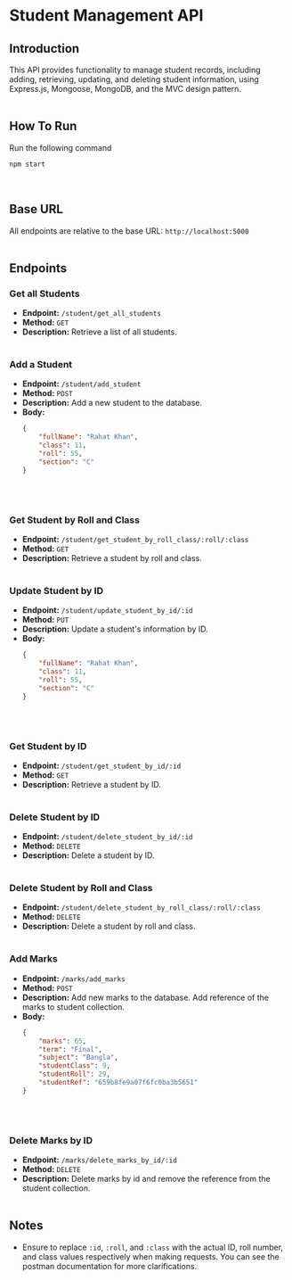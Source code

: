 # Student Management API

## Introduction

This API provides functionality to manage student records, including adding, retrieving, updating, and deleting student information, using Express.js, Mongoose, MongoDB, and the MVC design pattern.
<br><br>

## How To Run

Run the following command

```bash
npm start
```

<br>

## Base URL

All endpoints are relative to the base URL: `http://localhost:5000`
<br><br>

## Endpoints

### Get all Students

-   **Endpoint:** `/student/get_all_students`
-   **Method:** `GET`
-   **Description:** Retrieve a list of all students.
    <br><br>

### Add a Student

-   **Endpoint:** `/student/add_student`
-   **Method:** `POST`
-   **Description:** Add a new student to the database.
-   **Body:**
    ```json
    {
        "fullName": "Rahat Khan",
        "class": 11,
        "roll": 55,
        "section": "C"
    }
    ```
    <br><br>

### Get Student by Roll and Class

-   **Endpoint:** `/student/get_student_by_roll_class/:roll/:class`
-   **Method:** `GET`
-   **Description:** Retrieve a student by roll and class.
    <br><br>

### Update Student by ID

-   **Endpoint:** `/student/update_student_by_id/:id`
-   **Method:** `PUT`
-   **Description:** Update a student's information by ID.
-   **Body:**
    ```json
    {
        "fullName": "Rahat Khan",
        "class": 11,
        "roll": 55,
        "section": "C"
    }
    ```
    <br><br>

### Get Student by ID

-   **Endpoint:** `/student/get_student_by_id/:id`
-   **Method:** `GET`
-   **Description:** Retrieve a student by ID.
    <br><br>

### Delete Student by ID

-   **Endpoint:** `/student/delete_student_by_id/:id`
-   **Method:** `DELETE`
-   **Description:** Delete a student by ID.
    <br><br>

### Delete Student by Roll and Class

-   **Endpoint:** `/student/delete_student_by_roll_class/:roll/:class`
-   **Method:** `DELETE`
-   **Description:** Delete a student by roll and class.
    <br><br>

### Add Marks

-   **Endpoint:** `/marks/add_marks`
-   **Method:** `POST`
-   **Description:** Add new marks to the database. Add reference of the marks to student collection.
-   **Body:**
    ```json
    {
        "marks": 65,
        "term": "Final",
        "subject": "Bangla",
        "studentClass": 9,
        "studentRoll": 29,
        "studentRef": "659b8fe9a07f6fc0ba3b5651"
    }
    ```
    <br><br>

### Delete Marks by ID

-   **Endpoint:** `/marks/delete_marks_by_id/:id`
-   **Method:** `DELETE`
-   **Description:** Delete marks by id and remove the reference from the student collection.
    <br><br>

## Notes

-   Ensure to replace `:id`, `:roll`, and `:class` with the actual ID, roll number, and class values respectively when making requests. You can see the postman documentation for more clarifications.

